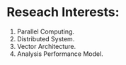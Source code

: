 
# Reseach Interests:
1. Parallel Computing.
2. Distributed System. 
3. Vector Architecture. 
4. Analysis Performance Model.



